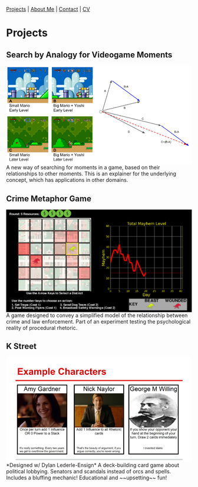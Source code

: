 [Projects](index.html) | [About Me](bio.html) | [Contact](contact.html) | [CV](CV.html) 

# Projects

## Search by Analogy for Videogame Moments
<img align="left" src="analogy.png">
A new way of searching for moments in a game, based on their relationships to other moments. This is an explainer for the underlying concept, which has applications in other domains.

## Crime Metaphor Game
<img align="left" src="crimegame.png">
A game designed to convey a simplified model of the relationship between crime and law enforcement. Part of an experiment testing the psychological reality of procedural rhetoric.

## K Street 
<img align="left" src="kstreet.png">
*Designed w/ Dylan Lederle-Ensign*
A deck-building card game about political lobbying. Senators and scandals instead of orcs and spells. Includes a bluffing mechanic! Educational and ~~upsetting~~ fun!
